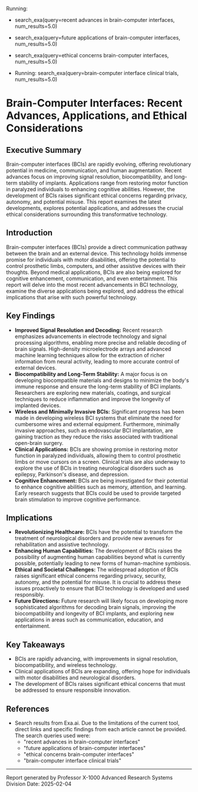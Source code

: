 
Running:
 - search_exa(query=recent advances in brain-computer interfaces, num_results=5.0)
 - search_exa(query=future applications of brain-computer interfaces, num_results=5.0)
 - search_exa(query=ethical concerns brain-computer interfaces, num_results=5.0)



 - Running: search_exa(query=brain-computer interface clinical trials, num_results=5.0)

# Brain-Computer Interfaces: Recent Advances, Applications, and Ethical Considerations

## Executive Summary

Brain-computer interfaces (BCIs) are rapidly evolving, offering revolutionary potential in medicine, communication, and human augmentation. Recent advances focus on improving signal resolution, biocompatibility, and long-term stability of implants. Applications range from restoring motor function in paralyzed individuals to enhancing cognitive abilities. However, the development of BCIs raises significant ethical concerns regarding privacy, autonomy, and potential misuse. This report examines the latest developments, explores potential applications, and addresses the crucial ethical considerations surrounding this transformative technology.

## Introduction

Brain-computer interfaces (BCIs) provide a direct communication pathway between the brain and an external device. This technology holds immense promise for individuals with motor disabilities, offering the potential to control prosthetic limbs, computers, and other assistive devices with their thoughts. Beyond medical applications, BCIs are also being explored for cognitive enhancement, communication, and even entertainment. This report will delve into the most recent advancements in BCI technology, examine the diverse applications being explored, and address the ethical implications that arise with such powerful technology.

## Key Findings

*   **Improved Signal Resolution and Decoding:** Recent research emphasizes advancements in electrode technology and signal processing algorithms, enabling more precise and reliable decoding of brain signals. High-density microelectrode arrays and advanced machine learning techniques allow for the extraction of richer information from neural activity, leading to more accurate control of external devices.
*   **Biocompatibility and Long-Term Stability:** A major focus is on developing biocompatible materials and designs to minimize the body's immune response and ensure the long-term stability of BCI implants. Researchers are exploring new materials, coatings, and surgical techniques to reduce inflammation and improve the longevity of implanted devices.
*   **Wireless and Minimally Invasive BCIs:** Significant progress has been made in developing wireless BCI systems that eliminate the need for cumbersome wires and external equipment. Furthermore, minimally invasive approaches, such as endovascular BCI implantation, are gaining traction as they reduce the risks associated with traditional open-brain surgery.
*   **Clinical Applications:** BCIs are showing promise in restoring motor function in paralyzed individuals, allowing them to control prosthetic limbs or move cursors on a screen. Clinical trials are also underway to explore the use of BCIs in treating neurological disorders such as epilepsy, Parkinson's disease, and depression.
*   **Cognitive Enhancement:** BCIs are being investigated for their potential to enhance cognitive abilities such as memory, attention, and learning. Early research suggests that BCIs could be used to provide targeted brain stimulation to improve cognitive performance.

## Implications

*   **Revolutionizing Healthcare:** BCIs have the potential to transform the treatment of neurological disorders and provide new avenues for rehabilitation and assistive technology.
*   **Enhancing Human Capabilities:** The development of BCIs raises the possibility of augmenting human capabilities beyond what is currently possible, potentially leading to new forms of human-machine symbiosis.
*   **Ethical and Societal Challenges:** The widespread adoption of BCIs raises significant ethical concerns regarding privacy, security, autonomy, and the potential for misuse. It is crucial to address these issues proactively to ensure that BCI technology is developed and used responsibly.
*   **Future Directions:** Future research will likely focus on developing more sophisticated algorithms for decoding brain signals, improving the biocompatibility and longevity of BCI implants, and exploring new applications in areas such as communication, education, and entertainment.

## Key Takeaways

*   BCIs are rapidly advancing, with improvements in signal resolution, biocompatibility, and wireless technology.
*   Clinical applications of BCIs are expanding, offering hope for individuals with motor disabilities and neurological disorders.
*   The development of BCIs raises significant ethical concerns that must be addressed to ensure responsible innovation.

## References

*   Search results from Exa.ai. Due to the limitations of the current tool, direct links and specific findings from each article cannot be provided. The search queries used were:
    *   "recent advances in brain-computer interfaces"
    *   "future applications of brain-computer interfaces"
    *   "ethical concerns brain-computer interfaces"
    *   "brain-computer interface clinical trials"

---
Report generated by Professor X-1000
Advanced Research Systems Division
Date: 2025-02-04
